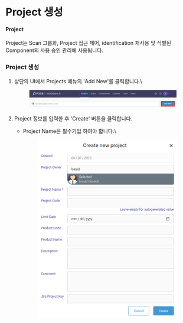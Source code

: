 # Project 생성

#### Project

Project는 Scan 그룹화, Project 접근 제어, identification 재사용 및 식별된 Component의 사용 승인 관리에 사용됩니다.



### Project 생성

1.  상단의 UI에서 Projects 메뉴의 'Add New'를 클릭합니다.\


    <figure><img src="../../.gitbook/assets/image (111).png" alt=""><figcaption></figcaption></figure>
2. Project 정보를 입력한 후 'Create' 버튼을 클릭합니다.
   *   Project Name은 필수기입 하여야 합니다.\


       <figure><img src="../../.gitbook/assets/image (103).png" alt=""><figcaption></figcaption></figure>
